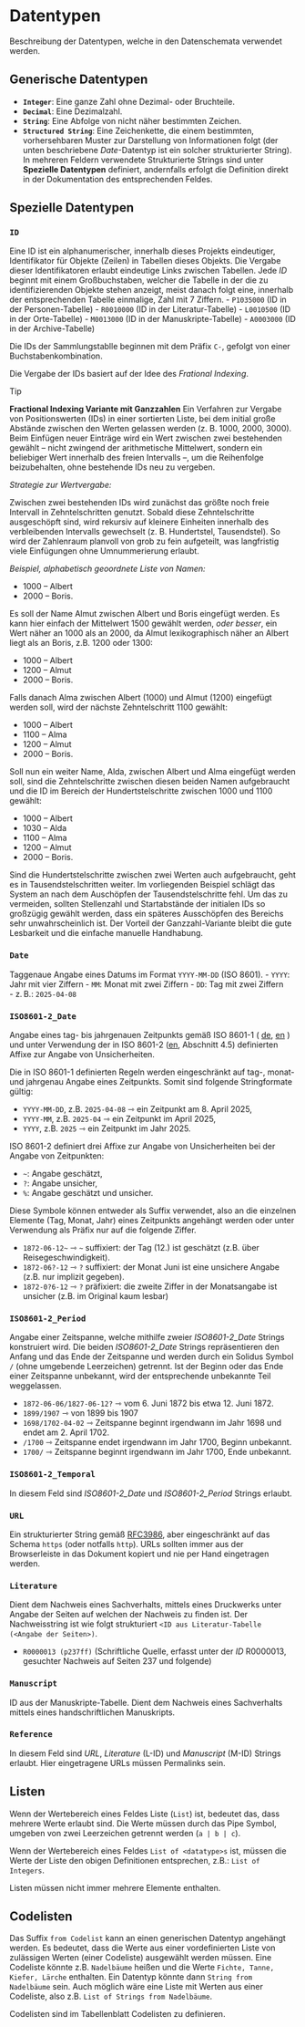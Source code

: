 # Datentypen

Beschreibung der Datentypen, welche in den Datenschemata verwendet werden.

## Generische Datentypen

- **`Integer`**: Eine ganze Zahl ohne Dezimal- oder Bruchteile.
- **`Decimal`**: Eine Dezimalzahl.
- **`String`**: Eine Abfolge von nicht näher bestimmten Zeichen.
- **`Structured String`**: Eine Zeichenkette, die einem bestimmten, vorhersehbaren Muster zur Darstellung von Informationen folgt (der unten beschriebene _Date_-Datentyp ist ein solcher strukturierter String). In mehreren Feldern verwendete Strukturierte Strings sind unter **Spezielle Datentypen** definiert, andernfalls erfolgt die Definition direkt in der Dokumentation des entsprechenden Feldes.

## Spezielle Datentypen

### **`ID`** 
Eine ID ist ein alphanumerischer, innerhalb dieses Projekts eindeutiger, Identifikator für Objekte (Zeilen) in Tabellen dieses Objekts. Die Vergabe dieser Identifikatoren erlaubt eindeutige Links zwischen Tabellen. Jede *ID* beginnt mit einem Großbuchstaben, welcher die Tabelle in der die zu identifizierenden Objekte stehen anzeigt, meist danach folgt eine, innerhalb der entsprechenden Tabelle einmalige, Zahl mit 7 Ziffern.
	- `P1035000` (ID in der Personen-Tabelle)
	- `R0010000` (ID in der Literatur-Tabelle)
	- `L0010500` (ID in der Orte-Tabelle)
    - `M0013000` (ID in der Manuskripte-Tabelle)
    - `A0003000` (ID in der Archive-Tabelle)

Die IDs der Sammlungstablle beginnen mit dem Präfix `C-`, gefolgt von einer Buchstabenkombination.
      
Die Vergabe der IDs basiert auf der Idee des _Frational Indexing_.

> [!TIP]
> **Fractional Indexing Variante mit Ganzzahlen**
> Ein Verfahren zur Vergabe von Positionswerten (IDs) in einer sortierten Liste, bei dem initial große Abstände zwischen den Werten gelassen werden (z. B. 1000, 2000, 3000). Beim Einfügen neuer Einträge wird ein Wert zwischen zwei bestehenden gewählt – nicht zwingend der arithmetische Mittelwert, sondern ein beliebiger Wert innerhalb des freien Intervalls –, um die Reihenfolge beizubehalten, ohne bestehende IDs neu zu vergeben.
>
> _Strategie zur Wertvergabe:_
>
> Zwischen zwei bestehenden IDs wird zunächst das größte noch freie Intervall in Zehntelschritten genutzt. Sobald diese Zehntelschritte ausgeschöpft sind, wird rekursiv auf kleinere Einheiten innerhalb des verbleibenden Intervalls gewechselt (z. B. Hundertstel, Tausendstel). So wird der Zahlenraum planvoll von grob zu fein aufgeteilt, was langfristig viele Einfügungen ohne Umnummerierung erlaubt.
>
> _Beispiel, alphabetisch geoordnete Liste von Namen:_
> - 1000 – Albert
> - 2000 – Boris.
>
> Es soll der Name Almut zwischen Albert und Boris eingefügt werden.
> Es kann hier einfach der Mittelwert 1500 gewählt werden, _oder besser_, ein Wert näher an 1000 als an 2000, da Almut lexikographisch näher an Albert liegt als an Boris, z.B. 1200 oder 1300:
> - 1000 – Albert
> - 1200 – Almut
> - 2000 – Boris.
>
> Falls danach Alma zwischen Albert (1000) und Almut (1200) eingefügt werden soll, wird der nächste Zehntelschritt 1100 gewählt:
> - 1000 – Albert
> - 1100 – Alma
> - 1200 – Almut
> - 2000 – Boris.
>
> Soll nun ein weiter Name, Alda, zwischen Albert und Alma eingefügt werden soll, sind die Zehntelschritte zwischen diesen beiden Namen aufgebraucht und die ID im Bereich der Hundertstelschritte zwischen 1000 und 1100 gewählt:
> - 1000 – Albert
> - 1030 – Alda
> - 1100 – Alma
> - 1200 – Almut
> - 2000 – Boris.
>
> Sind die Hundertstelschritte zwischen zwei Werten auch aufgebraucht, geht es in Tausendstelschritten weiter. Im vorliegenden Beispiel schlägt das System an nach dem Auschöpfen der Tausendstelschritte fehl. Um das zu vermeiden, sollten Stellenzahl und Startabstände der initialen IDs so großzügig gewählt werden, dass ein späteres Ausschöpfen des Bereichs sehr unwahrscheinlich ist. Der Vorteil der Ganzzahl-Variante bleibt die gute Lesbarkeit und die einfache manuelle Handhabung.


### **`Date`**
Taggenaue Angabe eines Datums im Format `YYYY-MM-DD` (ISO 8601).
	- `YYYY`: Jahr mit vier Ziffern
	- `MM`: Monat mit zwei Ziffern
	- `DD`: Tag mit zwei Ziffern    
	- z. B.: `2025-04-08`

### **`ISO8601-2_Date`**
Angabe eines tag- bis jahrgenauen Zeitpunkts gemäß ISO 8601-1 ( [de](https://katalog.slub-dresden.de/id/211-DE30087040), [en](https://katalog.slub-dresden.de/id/211-IX30556316) ) und unter Verwendung der in ISO 8601-2 ([en](https://katalog.slub-dresden.de/id/211-IX30556317), Abschnitt 4.5) definierten Affixe zur Angabe von Unsicherheiten. 
	
Die in ISO 8601-1 definierten Regeln werden eingeschränkt auf tag-, monat- und jahrgenau Angabe eines Zeitpunkts. Somit sind folgende Stringformate gültig:
- `YYYY-MM-DD`, z.B. `2025-04-08` ⇾ ein Zeitpunkt am 8. April 2025,
- `YYYY-MM`, z.B. `2025-04` ⇾ ein Zeitpunkt im April 2025,
- `YYYY`, z.B. `2025` ⇾ ein Zeitpunkt im Jahr 2025.
	
ISO 8601-2 definiert drei Affixe zur Angabe von Unsicherheiten bei der Angabe von Zeitpunkten:
- `~`: Angabe geschätzt,
- `?`: Angabe unsicher,
- `%`: Angabe geschätzt und unsicher.
	
Diese Symbole können entweder als Suffix verwendet, also an die einzelnen Elemente (Tag, Monat, Jahr) eines Zeitpunkts angehängt werden oder unter Verwendung als Präfix nur auf die folgende Ziffer.
- `1872-06-12~` ⇾ `~` suffixiert: der Tag (12.) ist geschätzt (z.B. über Reisegeschwindigkeit). 
- `1872-06?-12` ⇾ `?` suffixiert: der Monat Juni ist eine unsichere Angabe (z.B. nur implizit gegeben).
- `1872-0?6-12` ⇾ `?` präfixiert: die zweite Ziffer in der Monatsangabe ist unsicher (z.B. im Original kaum lesbar)
	
### **`ISO8601-2_Period`**
Angabe einer Zeitspanne, welche mithilfe zweier *ISO8601-2_Date* Strings konstruiert wird. Die beiden *ISO8601-2_Date* Strings repräsentieren den Anfang und das Ende der Zeitspanne und werden durch ein Solidus Symbol `/` (ohne umgebende Leerzeichen) getrennt. Ist der Beginn oder das Ende einer Zeitspanne unbekannt, wird der entsprechende unbekannte Teil weggelassen.
- `1872-06-06/1827-06-12?` ⇾ vom 6. Juni 1872 bis etwa 12. Juni 1872.
- `1899/1907` ⇾ von 1899 bis 1907
- `1698/1702-04-02` ⇾ Zeitspanne beginnt irgendwann im Jahr 1698 und endet am 2. April 1702.
- `/1700` ⇾ Zeitspanne endet irgendwann im Jahr 1700, Beginn unbekannt.
- `1700/` ⇾ Zeitspanne beginnt irgendwann im Jahr 1700, Ende unbekannt.

### **`ISO8601-2_Temporal`**
In diesem Feld sind *ISO8601-2_Date* und *ISO8601-2_Period* Strings erlaubt.
 
### **`URL`** 
Ein strukturierter String gemäß [RFC3986](https://datatracker.ietf.org/doc/html/rfc3986), aber eingeschränkt auf das Schema `https` (oder notfalls `http`). URLs sollten immer aus der Browserleiste in das Dokument kopiert und nie per Hand eingetragen werden. 

### **`Literature`** 
Dient dem Nachweis eines Sachverhalts, mittels eines Druckwerks unter Angabe der Seiten auf welchen der Nachweis zu finden ist. Der Nachweisstring ist wie folgt strukturiert `<ID aus Literatur-Tabelle (<Angabe der Seiten>)`. 
-  `R0000013 (p237ff)` (Schriftliche Quelle, erfasst unter der *ID* R0000013, gesuchter Nachweis auf Seiten 237 und folgende)

### **`Manuscript`** 
ID aus der Manuskripte-Tabelle. Dient dem Nachweis eines Sachverhalts mittels eines handschriftlichen Manuskripts. 

### **`Reference`** 
In diesem Feld sind *URL*, *Literature* (L-ID) und *Manuscript* (M-ID)  Strings erlaubt. Hier eingetragene URLs müssen Permalinks sein.

## Listen

Wenn der Wertebereich eines Feldes Liste (`List`) ist, bedeutet das, dass mehrere Werte erlaubt sind. Die Werte müssen durch das Pipe Symbol, umgeben von zwei Leerzeichen getrennt werden (`a | b | c`). 

Wenn der Wertebereich eines Feldes `List of <datatype>s` ist, müssen die Werte der Liste den obigen Definitionen entsprechen, z.B.: `List of Integers`.

Listen müssen nicht immer mehrere Elemente enthalten.

## Codelisten

Das Suffix `from Codelist` kann an einen generischen Datentyp angehängt werden. Es bedeutet, dass die Werte aus einer vordefinierten Liste von zulässigen Werten (einer Codeliste) ausgewählt werden müssen. Eine Codeliste könnte z.B. `Nadelbäume` heißen und die Werte `Fichte, Tanne, Kiefer, Lärche` enthalten. Ein Datentyp könnte dann `String from Nadelbäume` sein. Auch möglich wäre eine Liste mit Werten aus einer Codeliste, also z.B. `List of Strings from Nadelbäume`.

Codelisten sind im Tabellenblatt Codelisten zu definieren.


